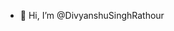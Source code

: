 - 👋 Hi, I’m @DivyanshuSinghRathour
<!---
DivyanshuSinghRathour/DivyanshuSinghRathour is a ✨ special ✨ repository because its `README.md` (this file) appears on your GitHub profile.
You can click the Preview link to take a look at your changes.
--->
